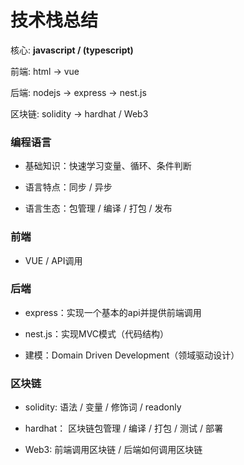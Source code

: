 # 技术栈总结

核心: **javascript / (typescript)**

前端: html → vue

后端: nodejs → express → nest.js 

区块链: solidity → hardhat / Web3

### 编程语言

* 基础知识：快速学习变量、循环、条件判断

* 语言特点：同步 / 异步

* 语言生态：包管理 / 编译 / 打包 / 发布

### 前端

* VUE / API调用

### 后端

* express：实现一个基本的api并提供前端调用

* nest.js：实现MVC模式（代码结构）

* 建模：Domain Driven Development（领域驱动设计）

### 区块链

* solidity: 语法 / 变量 / 修饰词 / readonly

* hardhat： 区块链包管理 / 编译 / 打包 / 测试 / 部署

* Web3: 前端调用区块链 / 后端如何调用区块链

